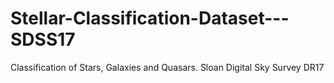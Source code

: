 # Stellar-Classification-Dataset---SDSS17
Classification of Stars, Galaxies and Quasars. Sloan Digital Sky Survey DR17
